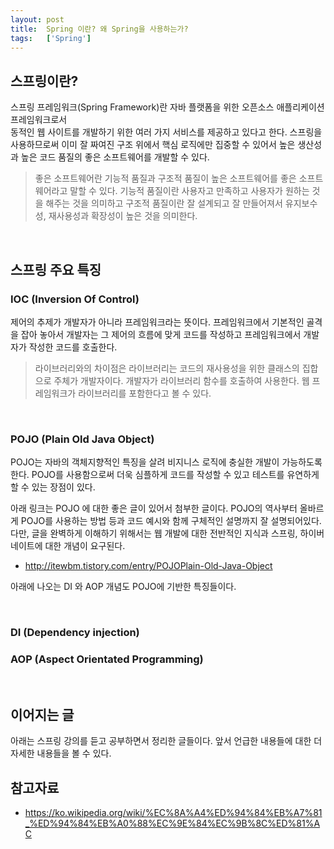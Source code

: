 ```yaml
---
layout: post
title:  Spring 이란? 왜 Spring을 사용하는가?
tags:   ['Spring']
---
```


## 스프링이란?  

스프링 프레임워크(Spring Framework)란 자바 플랫폼을 위한 오픈소스 애플리케이션 프레임워크로서  
동적인 웹 사이트를 개발하기 위한 여러 가지 서비스를 제공하고 있다고 한다. 스프링을 사용하므로써 이미 잘 짜여진 구조 위에서 핵심 로직에만 집중할 수 있어서 높은 생산성과 높은 코드 품질의 좋은 소프트웨어를 개발할 수 있다.

> 좋은 소프트웨어란 기능적 품질과 구조적 품질이 높은 소프트웨어를 좋은 소프트웨어라고 말할 수 있다. 기능적 품질이란 사용자고 만족하고 사용자가 원하는 것을 해주는 것을 의미하고 구조적 품질이란 잘 설계되고 잘 만들어져서 유지보수성, 재사용성과 확장성이 높은 것을 의미한다.    

<br/>  

## 스프링 주요 특징  

### IOC (Inversion Of Control)   
제어의 추제가 개발자가 아니라 프레임워크라는 뜻이다. 프레임워크에서 기본적인 골격을 잡아 놓아서 개발자는 그 제어의 흐름에 맞게 코드를 작성하고 프레임워크에서 개발자가 작성한 코드를 호출한다.

> 라이브러리와의 차이점은 라이브러리는 코드의 재사용성을 위한 클래스의 집합으로 주체가 개발자이다. 개발자가 라이브러리 함수를 호출하여 사용한다. 웹 프레임워크가 라이브러리를 포함한다고 볼 수 있다.  

<br/>  

### POJO (Plain Old Java Object)  

POJO는 자바의 객체지향적인 특징을 살려 비지니스 로직에 충실한 개발이 가능하도록 한다. POJO를 사용함으로써 더욱 심플하게 코드를 작성할 수 있고 테스트를 유연하게 할 수 있는 장점이 있다.  

아래 링크는 POJO 에 대한 좋은 글이 있어서 첨부한 글이다. POJO의 역사부터 올바르게 POJO를 사용하는 방법 등과 코드 예시와 함께 구체적인 설명까지 잘 설명되어있다. 다만, 글을 완벽하게 이해하기 위해서는 웹 개발에 대한 전반적인 지식과 스프링, 하이버네이트에 대한 개념이 요구된다.  
- http://itewbm.tistory.com/entry/POJOPlain-Old-Java-Object  

아래에 나오는 DI 와 AOP 개념도 POJO에 기반한 특징들이다.  

<br/>  

### DI (Dependency injection)   

### AOP (Aspect Orientated Programming)   

<br/>  

## 이어지는 글  

아래는 스프링 강의를 듣고 공부하면서 정리한 글들이다. 앞서 언급한 내용들에 대한 더 자세한 내용들을 볼 수 있다.  


## 참고자료  

- https://ko.wikipedia.org/wiki/%EC%8A%A4%ED%94%84%EB%A7%81_%ED%94%84%EB%A0%88%EC%9E%84%EC%9B%8C%ED%81%AC
